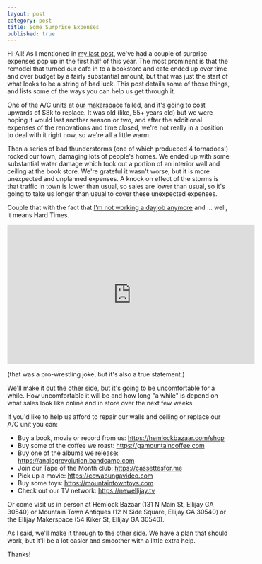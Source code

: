 ```yaml
---
layout: post
category: post
title: Some Surprise Expenses
published: true
---
```

Hi All! As I mentioned in [my last post](https://ajroach42.com/status-update-may-22nd/), we've had a couple of surprise expenses pop up in the first half of this year. The most prominent is that the remodel that turned our cafe in to a bookstore and cafe ended up over time and over budget by a fairly substantial amount, but that was just the start of what looks to be a string of bad luck. This post details some of those things, and lists some of the ways you can help us get through it. 

One of the A/C units at [our makerspace](https://ellijaymakerspace.org) failed, and it's going to cost upwards of $8k to replace. It was old (like, 55+ years old) but we were hoping it would last another season or two, and after the additional expenses of the renovations and time closed, we're not really in a position to deal with it right now, so we're all a little warm. 

Then a series of bad thunderstorms (one of which produeced 4 tornadoes!) rocked our town, damaging lots of people's homes. We ended up with some substantial water damage which took out a portion of an interior wall and ceiling at the book store. We're grateful it wasn't worse, but it is more unexpected and unplanned expenses. A knock on effect of the storms is that traffic in town is lower than usual, so sales are lower than usual, so it's going to take us longer than usual to cover these unexpected expenses. 

Couple that with the fact that [I'm not working a dayjob anymore](https://ajroach42.com/producing-and-archiving-media/) and ... well, it means Hard Times. 

<iframe width="560" height="315" src="https://www.youtube.com/embed/lZksrdyzBTk?si=elSJG3yypWm18fCv" title="YouTube video player" frameborder="0" allow="accelerometer; autoplay; clipboard-write; encrypted-media; gyroscope; picture-in-picture; web-share" referrerpolicy="strict-origin-when-cross-origin" allowfullscreen></iframe>

(that was a pro-wrestling joke, but it's also a true statement.) 

We'll make it out the other side, but it's going to be uncomfortable for a while. How uncomfortable it will be and how long "a while" is depend on what sales look like online and in store over the next few weeks. 

If you'd like to help us afford to repair our walls and ceiling or replace our A/C unit you can: 

- Buy a book, movie or record from us: https://hemlockbazaar.com/shop
- Buy some of the coffee we roast: https://gamountaincoffee.com 
- Buy one of the albums we release: https://analogrevolution.bandcamp.com 
- Join our Tape of the Month club: https://cassettesfor.me
- Pick up a movie: https://cowabungavideo.com
- Buy some toys: https://mountaintowntoys.com
- Check out our TV network: https://newellijay.tv 


Or come visit us in person at Hemlock Bazaar (131 N Main St, Ellijay GA 30540) or Mountain Town Antiques (12 N Side Square, Ellijay GA 30540) or the Ellijay Makerspace (54 Kiker St, Ellijay GA 30540). 

As I said, we'll make it through to the other side. We have a plan that should work, but it'll be a lot easier and smoother with a little extra help. 

Thanks!
